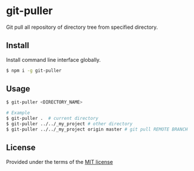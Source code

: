 # git-puller
Git pull all repository of directory tree from specified directory.

## Install

Install command line interface globally.

```sh
$ npm i -g git-puller
```

## Usage

```sh
$ git-puller <DIRECTORY_NAME>

# Example
$ git-puller .  # current directory
$ git-puller ../../_my_project # other directory
$ git-puller ../../_my_project origin master # git pull REMOTE BRANCH
```

## License

Provided under the terms of the [MIT license](./LICENSE)

